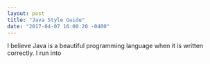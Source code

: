 ```yaml
---
layout: post
title: "Java Style Guide"
date: "2017-04-07 16:00:20 -0400"
---
```


I believe Java is a beautiful programming language when it is written
correctly. I run into 


